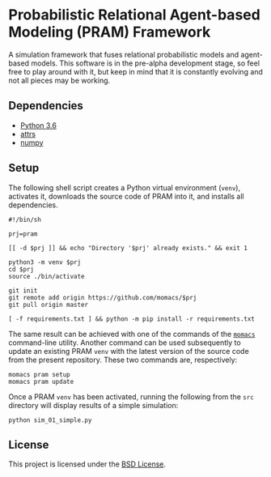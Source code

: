 # Probabilistic Relational Agent-based Modeling (PRAM) Framework

A simulation framework that fuses relational probabilistic models and agent-based models.  This software is in the pre-alpha development stage, so feel free to play around with it, but keep in mind that it is constantly evolving and not all pieces may be working.


## Dependencies
- [Python 3.6](https://python.org)
- [attrs](https://github.com/python-attrs/attrs)
- [numpy](https://www.numpy.org)


## Setup
The following shell script creates a Python virtual environment (`venv`), activates it, downloads the source code of PRAM into it, and installs all dependencies.

```
#!/bin/sh

prj=pram

[[ -d $prj ]] && echo "Directory '$prj' already exists." && exit 1

python3 -m venv $prj
cd $prj
source ./bin/activate

git init
git remote add origin https://github.com/momacs/$prj
git pull origin master

[ -f requirements.txt ] && python -m pip install -r requirements.txt
```

The same result can be achieved with one of the commands of the [`momacs`](https://github.com/momacs/misc) command-line utility.  Another command can be used subsequently to update an existing PRAM `venv` with the latest version of the source code from the present repository.  These two commands are, respectively:
```
momacs pram setup
momacs pram update
```

Once a PRAM `venv` has been activated, running the following from the `src` directory will display results of a simple simulation:
```
python sim_01_simple.py
```


## License
This project is licensed under the [BSD License](LICENSE.md).
